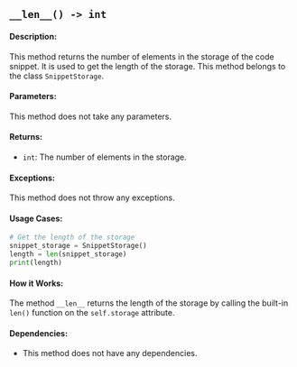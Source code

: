 ## `__len__() -> int`

#### Description:
This method returns the number of elements in the storage of the code snippet. It is used to get the length of the storage. This method belongs to the class `SnippetStorage`.

#### Parameters:
This method does not take any parameters.

#### Returns:
- `int`: The number of elements in the storage.

#### Exceptions:
This method does not throw any exceptions.

#### Usage Cases:

```python
# Get the length of the storage
snippet_storage = SnippetStorage()
length = len(snippet_storage)
print(length)
```

#### How it Works:
The method `__len__` returns the length of the storage by calling the built-in `len()` function on the `self.storage` attribute.

#### Dependencies:
- This method does not have any dependencies.
